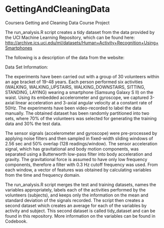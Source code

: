 # GettingAndCleaningData
Coursera Getting and Cleaning Data Course Project

The run_analysis.R script creates a tidy dataset from the data provided by the UCI Machine Learning Repository, which can be found here:
http://archive.ics.uci.edu/ml/datasets/Human+Activity+Recognition+Using+Smartphones

The following is a description of the data from the website:

Data Set Information:

The experiments have been carried out with a group of 30 volunteers within an age bracket of 19-48 years. Each person performed six       activities (WALKING, WALKING_UPSTAIRS, WALKING_DOWNSTAIRS, SITTING, STANDING, LAYING) wearing a smartphone (Samsung Galaxy S II) on the   waist. Using its embedded accelerometer and gyroscope, we captured 3-axial linear acceleration and 3-axial angular velocity at a           constant rate of 50Hz. The experiments have been video-recorded to label the data manually. The obtained dataset has been randomly         partitioned into two sets, where 70% of the volunteers was selected for generating the training data and 30% the test data. 

The sensor signals (accelerometer and gyroscope) were pre-processed by applying noise filters and then sampled in fixed-width sliding     windows of 2.56 sec and 50% overlap (128 readings/window). The sensor acceleration signal, which has gravitational and body motion         components, was separated using a Butterworth low-pass filter into body acceleration and gravity. The gravitational force is assumed to   have only low frequency components, therefore a filter with 0.3 Hz cutoff frequency was used. From each window, a vector of features was   obtained by calculating variables from the time and frequency domain.

The run_analysis.R script merges the test and training datasets, names the variables appropriately, labels each of the activities performed by the volunteers (subjects), and keeps only the information on the mean and standard deviation of the signals recorded. The script then creates a second dataset which creates an average for each of the variables by activity and subject. This second dataset is called tidy_dataset and can be found in this repository. More information on the variables can be found in Codebook.
